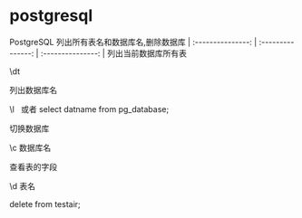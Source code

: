 # postgresql
PostgreSQL 列出所有表名和数据库名,删除数据库
| :---------------: | :---------------: | :---------------: | 
列出当前数据库所有表

\dt

列出数据库名

\l   或者 select datname from pg_database;

切换数据库

\c 数据库名

查看表的字段

\d 表名

delete from testair;
